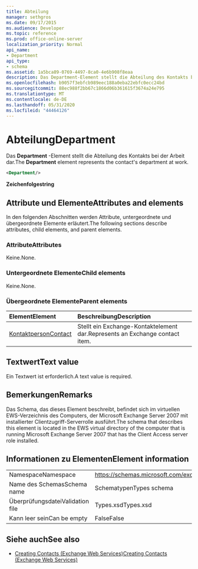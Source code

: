 ```yaml
---
title: Abteilung
manager: sethgros
ms.date: 09/17/2015
ms.audience: Developer
ms.topic: reference
ms.prod: office-online-server
localization_priority: Normal
api_name:
- Department
api_type:
- schema
ms.assetid: 1a5bca89-0769-4497-8ca0-4e6b908f8eaa
description: Das Department-Element stellt die Abteilung des Kontakts bei der Arbeit dar.
ms.openlocfilehash: b9057f3ebfcb989eec188a0eba22ebfc0ecc24bd
ms.sourcegitcommit: 88ec988f2bb67c1866d06b361615f3674a24e795
ms.translationtype: MT
ms.contentlocale: de-DE
ms.lasthandoff: 05/31/2020
ms.locfileid: "44464126"
---
```

# <a name="department"></a><span data-ttu-id="21a43-103">Abteilung</span><span class="sxs-lookup"><span data-stu-id="21a43-103">Department</span></span>

<span data-ttu-id="21a43-104">Das **Department** -Element stellt die Abteilung des Kontakts bei der Arbeit dar.</span><span class="sxs-lookup"><span data-stu-id="21a43-104">The **Department** element represents the contact's department at work.</span></span> 
  
```xml
<Department/>
```

 <span data-ttu-id="21a43-105">**Zeichenfolge**</span><span class="sxs-lookup"><span data-stu-id="21a43-105">**string**</span></span>
## <a name="attributes-and-elements"></a><span data-ttu-id="21a43-106">Attribute und Elemente</span><span class="sxs-lookup"><span data-stu-id="21a43-106">Attributes and elements</span></span>

<span data-ttu-id="21a43-107">In den folgenden Abschnitten werden Attribute, untergeordnete und übergeordnete Elemente erläutert.</span><span class="sxs-lookup"><span data-stu-id="21a43-107">The following sections describe attributes, child elements, and parent elements.</span></span>
  
### <a name="attributes"></a><span data-ttu-id="21a43-108">Attribute</span><span class="sxs-lookup"><span data-stu-id="21a43-108">Attributes</span></span>

<span data-ttu-id="21a43-109">Keine.</span><span class="sxs-lookup"><span data-stu-id="21a43-109">None.</span></span>
  
### <a name="child-elements"></a><span data-ttu-id="21a43-110">Untergeordnete Elemente</span><span class="sxs-lookup"><span data-stu-id="21a43-110">Child elements</span></span>

<span data-ttu-id="21a43-111">Keine.</span><span class="sxs-lookup"><span data-stu-id="21a43-111">None.</span></span>
  
### <a name="parent-elements"></a><span data-ttu-id="21a43-112">Übergeordnete Elemente</span><span class="sxs-lookup"><span data-stu-id="21a43-112">Parent elements</span></span>

|<span data-ttu-id="21a43-113">**Element**</span><span class="sxs-lookup"><span data-stu-id="21a43-113">**Element**</span></span>|<span data-ttu-id="21a43-114">**Beschreibung**</span><span class="sxs-lookup"><span data-stu-id="21a43-114">**Description**</span></span>|
|:-----|:-----|
|[<span data-ttu-id="21a43-115">Kontaktperson</span><span class="sxs-lookup"><span data-stu-id="21a43-115">Contact</span></span>](contact.md) <br/> |<span data-ttu-id="21a43-116">Stellt ein Exchange-Kontaktelement dar.</span><span class="sxs-lookup"><span data-stu-id="21a43-116">Represents an Exchange contact item.</span></span>  <br/> |
   
## <a name="text-value"></a><span data-ttu-id="21a43-117">Textwert</span><span class="sxs-lookup"><span data-stu-id="21a43-117">Text value</span></span>

<span data-ttu-id="21a43-118">Ein Textwert ist erforderlich.</span><span class="sxs-lookup"><span data-stu-id="21a43-118">A text value is required.</span></span>
  
## <a name="remarks"></a><span data-ttu-id="21a43-119">Bemerkungen</span><span class="sxs-lookup"><span data-stu-id="21a43-119">Remarks</span></span>

<span data-ttu-id="21a43-120">Das Schema, das dieses Element beschreibt, befindet sich im virtuellen EWS-Verzeichnis des Computers, der Microsoft Exchange Server 2007 mit installierter Clientzugriff-Serverrolle ausführt.</span><span class="sxs-lookup"><span data-stu-id="21a43-120">The schema that describes this element is located in the EWS virtual directory of the computer that is running Microsoft Exchange Server 2007 that has the Client Access server role installed.</span></span>
  
## <a name="element-information"></a><span data-ttu-id="21a43-121">Informationen zu Elementen</span><span class="sxs-lookup"><span data-stu-id="21a43-121">Element information</span></span>

|||
|:-----|:-----|
|<span data-ttu-id="21a43-122">Namespace</span><span class="sxs-lookup"><span data-stu-id="21a43-122">Namespace</span></span>  <br/> |https://schemas.microsoft.com/exchange/services/2006/types  <br/> |
|<span data-ttu-id="21a43-123">Name des Schemas</span><span class="sxs-lookup"><span data-stu-id="21a43-123">Schema name</span></span>  <br/> |<span data-ttu-id="21a43-124">Schematypen</span><span class="sxs-lookup"><span data-stu-id="21a43-124">Types schema</span></span>  <br/> |
|<span data-ttu-id="21a43-125">Überprüfungsdatei</span><span class="sxs-lookup"><span data-stu-id="21a43-125">Validation file</span></span>  <br/> |<span data-ttu-id="21a43-126">Types.xsd</span><span class="sxs-lookup"><span data-stu-id="21a43-126">Types.xsd</span></span>  <br/> |
|<span data-ttu-id="21a43-127">Kann leer sein</span><span class="sxs-lookup"><span data-stu-id="21a43-127">Can be empty</span></span>  <br/> |<span data-ttu-id="21a43-128">False</span><span class="sxs-lookup"><span data-stu-id="21a43-128">False</span></span>  <br/> |
   
## <a name="see-also"></a><span data-ttu-id="21a43-129">Siehe auch</span><span class="sxs-lookup"><span data-stu-id="21a43-129">See also</span></span>

- [<span data-ttu-id="21a43-130">Creating Contacts (Exchange Web Services)</span><span class="sxs-lookup"><span data-stu-id="21a43-130">Creating Contacts (Exchange Web Services)</span></span>](https://msdn.microsoft.com/library/4845917e-70d1-481c-bbd7-011ec6571789%28Office.15%29.aspx)

